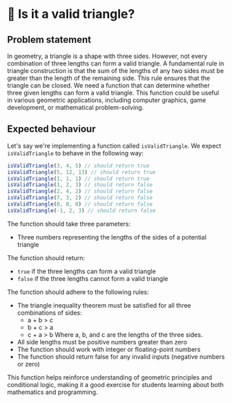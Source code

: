 # 📐 Is it a valid triangle?

## Problem statement

In geometry, a triangle is a shape with three sides. However, not every combination of three lengths can form a valid triangle. A fundamental rule in triangle construction is that the sum of the lengths of any two sides must be greater than the length of the remaining side. This rule ensures that the triangle can be closed. We need a function that can determine whether three given lengths can form a valid triangle. This function could be useful in various geometric applications, including computer graphics, game development, or mathematical problem-solving.

## Expected behaviour

Let's say we're implementing a function called `isValidTriangle`. We expect `isValidTriangle` to behave in the following way:

```js
isValidTriangle(3, 4, 5) // should return true
isValidTriangle(5, 12, 13) // should return true
isValidTriangle(1, 1, 1) // should return true
isValidTriangle(1, 2, 3) // should return false
isValidTriangle(2, 4, 2) // should return false
isValidTriangle(7, 3, 2) // should return false
isValidTriangle(0, 0, 0) // should return false
isValidTriangle(-1, 2, 3) // should return false
```

The function should take three parameters:

- Three numbers representing the lengths of the sides of a potential triangle

The function should return:

- `true` if the three lengths can form a valid triangle
- `false` if the three lengths cannot form a valid triangle

The function should adhere to the following rules:

- The triangle inequality theorem must be satisfied for all three combinations of sides:
    - a + b > c
    - b + c > a
    - c + a > b
    Where a, b, and c are the lengths of the three sides.
- All side lengths must be positive numbers greater than zero
- The function should work with integer or floating-point numbers
- The function should return false for any invalid inputs (negative numbers or zero)

This function helps reinforce understanding of geometric principles and conditional logic, making it a good exercise for students learning about both mathematics and programming.